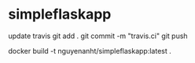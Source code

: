 # simpleflaskapp

update travis
git add .
git commit -m "travis.ci"
git push

docker build -t nguyenanht/simpleflaskapp:latest .

